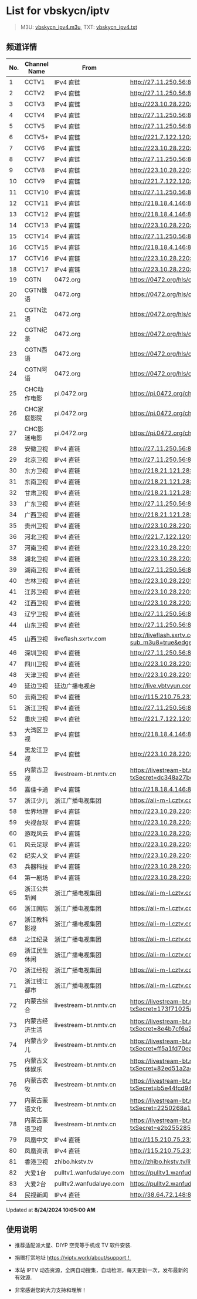 # List for **vbskycn/iptv**

> M3U: [vbskycn_ipv4.m3u](./vbskycn_ipv4.m3u ), TXT: [vbskycn_ipv4.txt](./txt/vbskycn_ipv4.txt )

## 频道详情

| No. | Channel Name | From | Source |
| --- | ------------ | ---- | ------ |
| 1 | CCTV1 | IPv4 直链 | <http://27.11.250.56:8008/udp/225.0.4.74:7980> |
| 2 | CCTV2 | IPv4 直链 | <http://27.11.250.56:8008/udp/225.0.4.132:7980> |
| 3 | CCTV3 | IPv4 直链 | <http://223.10.28.220:8084/udp/239.1.1.9:8009> |
| 4 | CCTV4 | IPv4 直链 | <http://27.11.250.56:8008/udp/225.0.4.176:7980> |
| 5 | CCTV5 | IPv4 直链 | <http://27.11.250.56:8008/udp/225.0.4.143:7980> |
| 6 | CCTV5+ | IPv4 直链 | <http://221.7.122.120:8002/udp/225.0.4.73:7980> |
| 7 | CCTV6 | IPv4 直链 | <http://223.10.28.220:8084/udp/239.1.1.13:8013> |
| 8 | CCTV7 | IPv4 直链 | <http://27.11.250.56:8008/udp/225.0.4.127:7980> |
| 9 | CCTV8 | IPv4 直链 | <http://223.10.28.220:8084/udp/239.1.1.15:8015> |
| 10 | CCTV9 | IPv4 直链 | <http://221.7.122.120:8002/udp/225.0.4.131:7980> |
| 11 | CCTV10 | IPv4 直链 | <http://27.11.250.56:8008/udp/225.0.4.130:7980> |
| 12 | CCTV11 | IPv4 直链 | <http://218.18.4.146:8888/udp/239.77.1.238:5146> |
| 13 | CCTV12 | IPv4 直链 | <http://218.18.4.146:8888/udp/239.77.1.109:5146> |
| 14 | CCTV13 | IPv4 直链 | <http://223.10.28.220:8084/udp/239.1.1.20:8020> |
| 15 | CCTV14 | IPv4 直链 | <http://27.11.250.56:8008/udp/225.0.4.128:7980> |
| 16 | CCTV15 | IPv4 直链 | <http://218.18.4.146:8888/udp/239.77.1.239:5146> |
| 17 | CCTV16 | IPv4 直链 | <http://223.10.28.220:8084/udp/239.1.1.122:8122> |
| 18 | CCTV17 | IPv4 直链 | <http://223.10.28.220:8084/udp/239.1.1.23:8023> |
| 19 | CGTN | 0472.org | <https://0472.org/hls/cgtn.m3u8> |
| 20 | CGTN俄语 | 0472.org | <https://0472.org/hls/cgtne.m3u8> |
| 21 | CGTN法语 | 0472.org | <https://0472.org/hls/cgtnf.m3u8> |
| 22 | CGTN纪录 | 0472.org | <https://0472.org/hls/cgtnd.m3u8> |
| 23 | CGTN西语 | 0472.org | <https://0472.org/hls/cgtnx.m3u8> |
| 24 | CGTN阿语 | 0472.org | <https://0472.org/hls/cgtna.m3u8> |
| 25 | CHC动作电影 | pi.0472.org | <https://pi.0472.org/chc/dz.m3u8> |
| 26 | CHC家庭影院 | pi.0472.org | <https://pi.0472.org/chc/jt.m3u8> |
| 27 | CHC影迷电影 | pi.0472.org | <https://pi.0472.org/chc/ym.m3u8> |
| 28 | 安徽卫视 | IPv4 直链 | <http://27.11.250.56:8008/udp/225.0.4.133:7980> |
| 29 | 北京卫视 | IPv4 直链 | <http://27.11.250.56:8008/udp/225.0.4.78:7980> |
| 30 | 东方卫视 | IPv4 直链 | <http://218.21.121.28:8888/udp/239.81.0.111:4056> |
| 31 | 东南卫视 | IPv4 直链 | <http://218.21.121.28:8888/udp/239.81.0.215:4056> |
| 32 | 甘肃卫视 | IPv4 直链 | <http://218.21.121.28:8888/udp/239.81.0.207:4056> |
| 33 | 广东卫视 | IPv4 直链 | <http://27.11.250.56:8008/udp/225.0.4.84:7980> |
| 34 | 广西卫视 | IPv4 直链 | <http://218.21.121.28:8888/udp/239.81.0.107:4056> |
| 35 | 贵州卫视 | IPv4 直链 | <http://223.10.28.220:8084/udp/239.1.1.43:8043> |
| 36 | 河北卫视 | IPv4 直链 | <http://221.7.122.120:8002/udp/225.0.4.174:7980> |
| 37 | 河南卫视 | IPv4 直链 | <http://223.10.28.220:8084/udp/239.1.1.34:8034> |
| 38 | 湖北卫视 | IPv4 直链 | <http://223.10.28.220:8084/udp/239.1.1.32:8032> |
| 39 | 湖南卫视 | IPv4 直链 | <http://27.11.250.56:8008/udp/225.0.4.75:7980> |
| 40 | 吉林卫视 | IPv4 直链 | <http://223.10.28.220:8084/udp/239.1.1.30:8030> |
| 41 | 江苏卫视 | IPv4 直链 | <http://223.10.28.220:8084/udp/239.1.1.35:8035> |
| 42 | 江西卫视 | IPv4 直链 | <http://223.10.28.220:8084/udp/239.1.1.52:8052> |
| 43 | 辽宁卫视 | IPv4 直链 | <http://27.11.250.56:8008/udp/225.0.4.98:7980> |
| 44 | 山东卫视 | IPv4 直链 | <http://27.11.250.56:8008/udp/225.0.4.199:7980> |
| 45 | 山西卫视 | liveflash.sxrtv.com | <http://liveflash.sxrtv.com/live/sxwshd.m3u8?sub_m3u8=true&edge_slice=true> |
| 46 | 深圳卫视 | IPv4 直链 | <http://27.11.250.56:8008/udp/225.0.4.202:7980> |
| 47 | 四川卫视 | IPv4 直链 | <http://223.10.28.220:8084/udp/239.1.1.29:8029> |
| 48 | 天津卫视 | IPv4 直链 | <http://223.10.28.220:8084/udp/239.1.1.46:8046> |
| 49 | 延边卫视 | 延边广播电视台 | <http://live.ybtvyun.com/video/s10006-44f040627ca1/index.m3u8> |
| 50 | 云南卫视 | IPv4 直链 | <http://115.210.75.231:58888/udp/233.50.200.115:5140> |
| 51 | 浙江卫视 | IPv4 直链 | <http://27.11.250.56:8008/udp/225.0.4.81:7980> |
| 52 | 重庆卫视 | IPv4 直链 | <http://221.7.122.120:8002/udp/225.0.4.187:7980> |
| 53 | 大湾区卫视 | IPv4 直链 | <http://218.18.4.146:8888/udp/239.77.0.215:5146> |
| 54 | 黑龙江卫视 | IPv4 直链 | <http://223.10.28.220:8084/udp/239.1.1.37:8037> |
| 55 | 内蒙古卫视 | livestream-bt.nmtv.cn | <https://livestream-bt.nmtv.cn/nmtv/2314general.m3u8?txSecret=dc348a27bd36fe1bd63562af5e7269ea&txTime=771EF880> |
| 56 | 嘉佳卡通 | IPv4 直链 | <http://218.18.4.146:8888/udp/239.77.0.179:5146> |
| 57 | 浙江少儿 | 浙江广播电视集团 | <https://ali-m-l.cztv.com/channels/lantian/channel008/1080p.m3u8> |
| 58 | 世界地理 | IPv4 直链 | <http://223.10.28.220:8084/udp/239.1.1.99:8099> |
| 59 | 央视台球 | IPv4 直链 | <http://223.10.28.220:8084/udp/239.1.1.100:8100> |
| 60 | 游戏风云 | IPv4 直链 | <http://223.10.28.220:8084/udp/239.1.1.83:8083> |
| 61 | 风云足球 | IPv4 直链 | <http://223.10.28.220:8084/udp/239.1.1.101:8101> |
| 62 | 纪实人文 | IPv4 直链 | <http://223.10.28.220:8084/udp/239.1.1.45:8045> |
| 63 | 兵器科技 | IPv4 直链 | <http://223.10.28.220:8084/udp/239.1.1.97:8097> |
| 64 | 第一剧场 | IPv4 直链 | <http://223.10.28.220:8084/udp/239.1.1.94:8094> |
| 65 | 浙江公共新闻 | 浙江广播电视集团 | <https://ali-m-l.cztv.com/channels/lantian/channel007/1080p.m3u8> |
| 66 | 浙江国际 | 浙江广播电视集团 | <https://ali-m-l.cztv.com/channels/lantian/channel010/1080p.m3u8> |
| 67 | 浙江教科影视 | 浙江广播电视集团 | <https://ali-m-l.cztv.com/channels/lantian/channel004/1080p.m3u8> |
| 68 | 之江纪录 | 浙江广播电视集团 | <https://ali-m-l.cztv.com/channels/lantian/channel012/1080p.m3u8> |
| 69 | 浙江民生休闲 | 浙江广播电视集团 | <https://ali-m-l.cztv.com/channels/lantian/channel006/1080p.m3u8> |
| 70 | 浙江经视 | 浙江广播电视集团 | <https://ali-m-l.cztv.com/channels/lantian/channel003/1080p.m3u8> |
| 71 | 浙江钱江都市 | 浙江广播电视集团 | <https://ali-m-l.cztv.com/channels/lantian/channel002/1080p.m3u8> |
| 72 | 内蒙古综合 | livestream-bt.nmtv.cn | <https://livestream-bt.nmtv.cn/nmtv/2316general.m3u8?txSecret=173f71025a2de64458989cfb281a0a37&txTime=771E8800> |
| 73 | 内蒙古经济生活 | livestream-bt.nmtv.cn | <https://livestream-bt.nmtv.cn/nmtv/2317general.m3u8?txSecret=8e4b7cf6a2c8a75f74aef1a8a07cef43&txTime=771E8800> |
| 74 | 内蒙古少儿 | livestream-bt.nmtv.cn | <https://livestream-bt.nmtv.cn/nmtv/2318general.m3u8?txSecret=ff5a1fd70ea228ee35b0d29895f37c56&txTime=771E8800> |
| 75 | 内蒙古文体娱乐 | livestream-bt.nmtv.cn | <https://livestream-bt.nmtv.cn/nmtv/2319general.m3u8?txSecret=82ed51a2a4cbf85b62fec8ef2bfe4529&txTime=771E8800> |
| 76 | 内蒙古农牧 | livestream-bt.nmtv.cn | <https://livestream-bt.nmtv.cn/nmtv/2320general.m3u8?txSecret=b5e44fcd9473993661f17746112ad1b7&txTime=771E8800> |
| 77 | 内蒙古蒙语文化 | livestream-bt.nmtv.cn | <https://livestream-bt.nmtv.cn/nmtv/2321general.m3u8?txSecret=2250268a1d326dbbc4cbf0ba32649ca5&txTime=771E8800> |
| 78 | 内蒙古蒙语卫视 | livestream-bt.nmtv.cn | <https://livestream-bt.nmtv.cn/nmtv/2315general.m3u8?txSecret=e2b255285dd119a92c8aa5cdf00f8b84&txTime=771EF880> |
| 79 | 凤凰中文 | IPv4 直链 | <http://115.210.75.231:58888/udp/233.50.200.42:5140> |
| 80 | 凤凰资讯 | IPv4 直链 | <http://115.210.75.231:58888/udp/233.50.200.192:5140> |
| 81 | 香港卫视 | zhibo.hkstv.tv | <http://zhibo.hkstv.tv/livestream/mutfysrq/playlist.m3u8> |
| 82 | 大爱1台 | pulltv1.wanfudaluye.com | <https://pulltv1.wanfudaluye.com/live/tv1.m3u8> |
| 83 | 大爱2台 | pulltv2.wanfudaluye.com | <https://pulltv2.wanfudaluye.com/live/tv2.m3u8> |
| 84 | 民视新闻 | IPv4 直链 | <http://38.64.72.148:80/hls/modn/list/4012/chunklist1.m3u8> |

Updated at **8/24/2024 10:05:00 AM**

## 使用说明

- 推荐适配派大星、DIYP 空壳等手机或 TV 软件安装.

- 捐赠打赏地址 <https://viptv.work/about/support！>

- 本站 IPTV 动态资源，全网自动搜集，自动检测，每天更新一次，发布最新的有效源.

- 非常感谢您的大力支持和理解！
